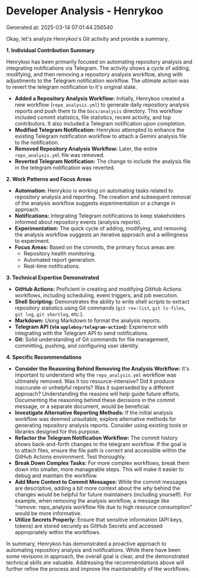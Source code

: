 # Developer Analysis - Henrykoo
Generated at: 2025-03-14 07:01:44.256540

Okay, let's analyze Henrykoo's Git activity and provide a summary.

**1. Individual Contribution Summary**

Henrykoo has been primarily focused on automating repository analysis and integrating notifications via Telegram.  The activity shows a cycle of adding, modifying, and then removing a repository analysis workflow, along with adjustments to the Telegram notification workflow.  The ultimate action was to revert the telegram notification to it's original state.

*   **Added a Repository Analysis Workflow:** Initially, Henrykoo created a new workflow (`repo_analysis.yml`) to generate daily repository analysis reports and push them to the `Docs/analysis` directory.  This workflow included commit statistics, file statistics, recent activity, and top contributors. It also included a Telegram notification upon completion.
*   **Modified Telegram Notification:**  Henrykoo attempted to enhance the existing Telegram notification workflow to attach a Gemini analysis file to the notification.
*   **Removed Repository Analysis Workflow:**  Later, the entire `repo_analysis.yml` file was removed.
*   **Reverted Telegram Notification:** The change to include the analysis file in the telegram notification was reverted.

**2. Work Patterns and Focus Areas**

*   **Automation:**  Henrykoo is working on automating tasks related to repository analysis and reporting.  The creation and subsequent removal of the analysis workflow suggests experimentation or a change in approach.
*   **Notifications:** Integrating Telegram notifications to keep stakeholders informed about repository events (analysis reports).
*   **Experimentation:** The quick cycle of adding, modifying, and removing the analysis workflow suggests an iterative approach and a willingness to experiment.
*   **Focus Areas:** Based on the commits, the primary focus areas are:
    *   Repository health monitoring.
    *   Automated report generation.
    *   Real-time notifications.

**3. Technical Expertise Demonstrated**

*   **GitHub Actions:** Proficient in creating and modifying GitHub Actions workflows, including scheduling, event triggers, and job execution.
*   **Shell Scripting:**  Demonstrates the ability to write shell scripts to extract repository statistics using Git commands (`git rev-list`, `git ls-files`, `git log`, `git shortlog`, etc.).
*   **Markdown:**  Using Markdown to format the analysis reports.
*   **Telegram API (via `appleboy/telegram-action`):**  Experience with integrating with the Telegram API to send notifications.
*   **Git:**  Solid understanding of Git commands for file management, committing, pushing, and configuring user identity.

**4. Specific Recommendations**

*   **Consider the Reasoning Behind Removing the Analysis Workflow:**  It's important to understand why the `repo_analysis.yml` workflow was ultimately removed.  Was it too resource-intensive? Did it produce inaccurate or unhelpful reports? Was it superseded by a different approach?  Understanding the reasons will help guide future efforts.  Documenting the reasoning behind these decisions in the commit message, or a separate document, would be beneficial.
*   **Investigate Alternative Reporting Methods:** If the initial analysis workflow was deemed unsuitable, explore alternative methods for generating repository analysis reports.  Consider using existing tools or libraries designed for this purpose.
*   **Refactor the Telegram Notification Workflow:** The commit history shows back-and-forth changes to the telegram workflow. If the goal is to attach files, ensure the file path is correct and accessible within the GitHub Actions environment.  Test thoroughly.
*   **Break Down Complex Tasks:** For more complex workflows, break them down into smaller, more manageable steps. This will make it easier to debug and maintain the workflow.
*   **Add More Context to Commit Messages:** While the commit messages are descriptive, adding a bit more context about the *why* behind the changes would be helpful for future maintainers (including yourself).  For example, when removing the analysis workflow, a message like "remove: repo_analysis workflow file due to high resource consumption" would be more informative.
*   **Utilize Secrets Properly:** Ensure that sensitive information (API keys, tokens) are stored securely as GitHub Secrets and accessed appropriately within the workflows.

In summary, Henrykoo has demonstrated a proactive approach to automating repository analysis and notifications. While there have been some revisions in approach, the overall goal is clear, and the demonstrated technical skills are valuable. Addressing the recommendations above will further refine the process and improve the maintainability of the workflows.
